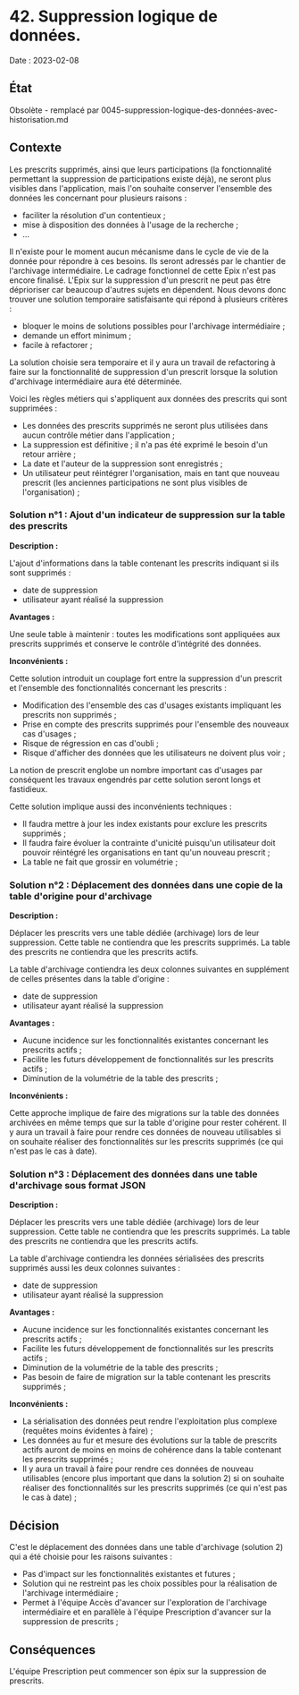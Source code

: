 # 42. Suppression logique de données.

Date : 2023-02-08

## État

Obsolète - remplacé par 0045-suppression-logique-des-données-avec-historisation.md

## Contexte

Les prescrits supprimés, ainsi que leurs participations (la fonctionnalité permettant la suppression de participations existe déjà), ne seront plus visibles dans l'application, mais l'on souhaite
conserver l'ensemble des données les concernant pour plusieurs raisons :

- faciliter la résolution d'un contentieux ;
- mise à disposition des données à l'usage de la recherche ;
- ...

Il n'existe pour le moment aucun mécanisme dans le cycle de vie de la donnée pour répondre à ces besoins.
Ils seront adressés par le chantier de l'archivage intermédiaire. Le cadrage fonctionnel de cette Epix n'est pas encore finalisé.
L'Epix sur la suppression d'un prescrit ne peut pas être déprioriser car beaucoup d'autres sujets en dépendent.
Nous devons donc trouver une solution temporaire satisfaisante qui répond à plusieurs critères :

- bloquer le moins de solutions possibles pour l'archivage intermédiaire ;
- demande un effort minimum ;
- facile à refactorer ;

La solution choisie sera temporaire et il y aura un travail de refactoring à faire sur la fonctionnalité de suppression d'un prescrit lorsque la solution d'archivage intermédiaire aura été déterminée.

Voici les règles métiers qui s'appliquent aux données des prescrits qui sont supprimées :

- Les données des prescrits supprimés ne seront plus utilisées dans aucun contrôle métier dans l'application ;
- La suppression est définitive ; il n'a pas été exprimé le besoin d'un retour arrière ;
- La date et l'auteur de la suppression sont enregistrés ;
- Un utilisateur peut réintégrer l'organisation, mais en tant que nouveau prescrit (les anciennes participations ne sont plus visibles de l'organisation) ;

### Solution n°1 : Ajout d'un indicateur de suppression sur la table des prescrits

**Description :**

L'ajout d'informations dans la table contenant les prescrits indiquant si ils sont supprimés :

- date de suppression
- utilisateur ayant réalisé la suppression

**Avantages :**

Une seule table à maintenir : toutes les modifications sont appliquées aux prescrits supprimés et conserve le contrôle d'intégrité des données.

**Inconvénients :**

Cette solution introduit un couplage fort entre la suppression d'un prescrit et l'ensemble des fonctionnalités concernant les prescrits :

- Modification des l'ensemble des cas d'usages existants impliquant les prescrits non supprimés ;
- Prise en compte des prescrits supprimés pour l'ensemble des nouveaux cas d'usages ;
- Risque de régression en cas d'oubli ;
- Risque d'afficher des données que les utilisateurs ne doivent plus voir ;

La notion de prescrit englobe un nombre important cas d'usages par conséquent les travaux engendrés par cette solution seront longs et fastidieux.

Cette solution implique aussi des inconvénients techniques :

- Il faudra mettre à jour les index existants pour exclure les prescrits supprimés ;
- Il faudra faire évoluer la contrainte d'unicité puisqu'un utilisateur doit pouvoir réintégré les organisations en tant qu'un nouveau prescrit ;
- La table ne fait que grossir en volumétrie ;

### Solution n°2 : Déplacement des données dans une copie de la table d'origine pour d'archivage

**Description :**

Déplacer les prescrits vers une table dédiée (archivage) lors de leur suppression.
Cette table ne contiendra que les prescrits supprimés.
La table des prescrits ne contiendra que les prescrits actifs.

La table d'archivage contiendra les deux colonnes suivantes en supplément de celles présentes dans la table d'origine :

- date de suppression
- utilisateur ayant réalisé la suppression

**Avantages :**

- Aucune incidence sur les fonctionnalités existantes concernant les prescrits actifs ;
- Facilite les futurs développement de fonctionnalités sur les prescrits actifs ;
- Diminution de la volumétrie de la table des prescrits ;

**Inconvénients :**

Cette approche implique de faire des migrations sur la table des données archivées en même temps que sur la table d'origine pour rester cohérent.
Il y aura un travail à faire pour rendre ces données de nouveau utilisables si on souhaite réaliser des fonctionnalités sur les prescrits supprimés (ce qui n'est pas le cas à date).

### Solution n°3 : Déplacement des données dans une table d'archivage sous format JSON

**Description :**

Déplacer les prescrits vers une table dédiée (archivage) lors de leur suppression.
Cette table ne contiendra que les prescrits supprimés.
La table des prescrits ne contiendra que les prescrits actifs.

La table d'archivage contiendra les données sérialisées des prescrits supprimés aussi les deux colonnes suivantes :

- date de suppression
- utilisateur ayant réalisé la suppression

**Avantages :**

- Aucune incidence sur les fonctionnalités existantes concernant les prescrits actifs ;
- Facilite les futurs développement de fonctionnalités sur les prescrits actifs ;
- Diminution de la volumétrie de la table des prescrits ;
- Pas besoin de faire de migration sur la table contenant les prescrits supprimés ;

**Inconvénients :**

- La sérialisation des données peut rendre l'exploitation plus complexe (requêtes moins évidentes à faire) ;
- Les données au fur et mesure des évolutions sur la table de prescrits actifs auront de moins en moins de cohérence dans la table contenant les prescrits supprimés ;
- Il y aura un travail à faire pour rendre ces données de nouveau utilisables (encore plus important que dans la solution 2) si on souhaite réaliser des fonctionnalités sur les prescrits supprimés (ce qui n'est pas le cas à date) ;

## Décision

C'est le déplacement des données dans une table d'archivage (solution 2) qui a été choisie pour les raisons suivantes :

- Pas d'impact sur les fonctionnalités existantes et futures ;
- Solution qui ne restreint pas les choix possibles pour la réalisation de l'archivage intermédiaire ;
- Permet à l'équipe Accès d'avancer sur l'exploration de l'archivage intermédiaire et en parallèle à l'équipe Prescription d'avancer sur la suppression de prescrits ;

## Conséquences

L'équipe Prescription peut commencer son épix sur la suppression de prescrits.
